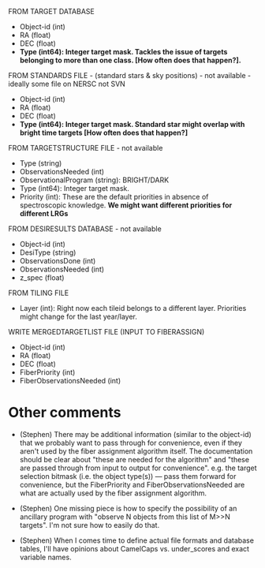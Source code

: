 FROM TARGET DATABASE 
- Object-id   (int)
- RA  (float)
- DEC (float)
- **Type (int64): Integer target mask. Tackles the issue of targets
belonging to more than one class. [How often does that happen?].**

FROM STANDARDS FILE - (standard stars & sky positions) - not available - ideally some file on NERSC not SVN
- Object-id (int)
- RA (float)
- DEC (float)
- **Type (int64): Integer target mask. Standard star might overlap
with bright time targets [How often does that happen?]**

FROM TARGETSTRUCTURE FILE   - not available
- Type (string)
- ObservationsNeeded (int)
- ObservationalProgram (string): BRIGHT/DARK
- Type (int64): Integer target mask.
- Priority (int): These are the default priorities in absence of
spectroscopic knowledge. **We might want different priorities for
different LRGs**

FROM DESIRESULTS DATABASE - not available
- Object-id (int)
- DesiType (string)
- ObservationsDone (int)
- ObservationsNeeded (int)
- z_spec (float)

FROM TILING FILE 
- Layer (int): Right now each tileid belongs to a different
layer. Priorities might change for the last year/layer.

WRITE MERGEDTARGETLIST FILE (INPUT TO FIBERASSIGN)
- Object-id (int)
- RA (float)
- DEC (float)
- FiberPriority (int)
- FiberObservationsNeeded (int)


Other comments
==============

* (Stephen) There may be additional information (similar to the object-id) that
we probably want to pass through for convenience, even if they aren't
used by the fiber assignment algorithm itself.  The documentation
should be clear about "these are needed for the algorithm" and "these
are passed through from input to output for convenience".  e.g. the
target selection bitmask (i.e. the object type(s)) — pass them forward
for convenience, but the FiberPriority and FiberObservationsNeeded are
what are actually used by the fiber assignment algorithm. 
 
* (Stephen) One missing piece is how to specify the possibility of an
  ancillary program with "observe N objects from this list of M>>N
  targets".  I'm not sure how to easily do that. 

* (Stephen) When I comes time to define actual file formats and
  database tables, I'll have opinions about CamelCaps vs. under_scores
  and exact variable names. 
